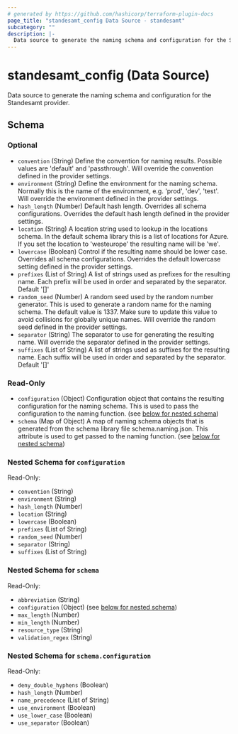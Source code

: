 ```yaml
---
# generated by https://github.com/hashicorp/terraform-plugin-docs
page_title: "standesamt_config Data Source - standesamt"
subcategory: ""
description: |-
  Data source to generate the naming schema and configuration for the Standesamt provider.
---
```


# standesamt_config (Data Source)

Data source to generate the naming schema and configuration for the Standesamt provider.



<!-- schema generated by tfplugindocs -->
## Schema

### Optional

- `convention` (String) Define the convention for naming results. Possible values are 'default' and 'passthrough'. Will override the convention defined in the provider settings.
- `environment` (String) Define the environment for the naming schema. Normally this is the name of the environment, e.g. 'prod', 'dev', 'test'. Will override the environment defined in the provider settings.
- `hash_length` (Number) Default hash length. Overrides all schema configurations. Overrides the default hash length defined in the provider settings.
- `location` (String) A location string used to lookup in the locations schema. In the default schema library this is a list of locations for Azure. If you set the location to 'westeurope' the resulting name will be 'we'.
- `lowercase` (Boolean) Control if the resulting name should be lower case. Overrides all schema configurations. Overrides the default lowercase setting defined in the provider settings.
- `prefixes` (List of String) A list of strings used as prefixes for the resulting name. Each prefix will be used in order and separated by the separator. Default '[]'
- `random_seed` (Number) A random seed used by the random number generator. This is used to generate a random name for the naming schema. The default value is 1337. Make sure to update this value to avoid collisions for globally unique names. Will override the random seed defined in the provider settings.
- `separator` (String) The separator to use for generating the resulting name. Will override the separator defined in the provider settings.
- `suffixes` (List of String) A list of strings used as suffixes for the resulting name. Each suffix will be used in order and separated by the separator. Default '[]'

### Read-Only

- `configuration` (Object) Configuration object that contains the resulting configuration for the naming schema. This is used to pass the configuration to the naming function. (see [below for nested schema](#nestedatt--configuration))
- `schema` (Map of Object) A map of naming schema objects that is generated from the schema library file schema.naming.json. This attribute is used to get passed to the naming function. (see [below for nested schema](#nestedatt--schema))

<a id="nestedatt--configuration"></a>
### Nested Schema for `configuration`

Read-Only:

- `convention` (String)
- `environment` (String)
- `hash_length` (Number)
- `location` (String)
- `lowercase` (Boolean)
- `prefixes` (List of String)
- `random_seed` (Number)
- `separator` (String)
- `suffixes` (List of String)


<a id="nestedatt--schema"></a>
### Nested Schema for `schema`

Read-Only:

- `abbreviation` (String)
- `configuration` (Object) (see [below for nested schema](#nestedobjatt--schema--configuration))
- `max_length` (Number)
- `min_length` (Number)
- `resource_type` (String)
- `validation_regex` (String)

<a id="nestedobjatt--schema--configuration"></a>
### Nested Schema for `schema.configuration`

Read-Only:

- `deny_double_hyphens` (Boolean)
- `hash_length` (Number)
- `name_precedence` (List of String)
- `use_environment` (Boolean)
- `use_lower_case` (Boolean)
- `use_separator` (Boolean)
